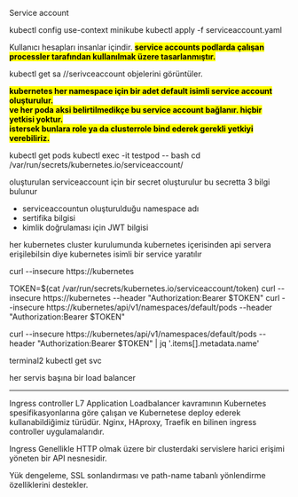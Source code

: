 Service account

kubectl config use-context minikube
kubectl apply -f serviceaccount.yaml

Kullanıcı hesapları insanlar içindir.
<b><mark>service accounts podlarda çalışan processler tarafından kullanılmak üzere tasarlanmıştır.</mark></b><br>


kubectl get sa
//serivceaccount objelerini görüntüler.

<b><mark>kubernetes her namespace için bir adet default isimli service account oluşturulur.</mark></b><br>
<b><mark>ve her poda aksi belirtilmedikçe bu service account bağlanır. hiçbir yetkisi yoktur.</mark></b><br>
<b><mark>istersek bunlara role ya da clusterrole bind ederek gerekli yetkiyi verebiliriz.</mark></b><br>

kubectl get pods
kubectl exec -it testpod -- bash
cd /var/run/secrets/kubernetes.io/serviceaccount/


oluşturulan serviceaccount için bir secret oluşturulur bu secretta 3 bilgi bulunur
<ul>
  <li>serviceaccountun oluşturulduğu namespace adı</li>
  <li>sertifika bilgisi</li>
  <li>kimlik doğrulaması için JWT bilgisi</li>
</ul>

her kubernetes cluster kurulumunda kubernetes içerisinden api servera erişilebilsin diye
kubernetes isimli bir service yaratılır

curl --insecure https://kubernetes


TOKEN=$(cat /var/run/secrets/kubernetes.io/serviceaccount/token)
curl --insecure https://kubernetes --header "Authorization:Bearer $TOKEN"
curl --insecure https://kubernetes/api/v1/namespaces/default/pods --header "Authorization:Bearer $TOKEN"

curl --insecure https://kubernetes/api/v1/namespaces/default/pods --header "Authorization:Bearer $TOKEN" | jq '.items[].metadata.name'


terminal2
kubectl get svc

her servis başına bir load balancer

************************************************************************

Ingress controller L7 Application Loadbalancer kavramının Kubernetes spesifikasyonlarına göre çalışan ve Kubernetese deploy ederek kullanabildiğimiz türüdür. Nginx, HAproxy, Traefik en bilinen ingress controller uygulamalarıdır.

Ingress
Genellikle HTTP olmak üzere bir clusterdaki servislere harici erişimi yöneten bir API nesnesidir.

Yük dengeleme, SSL sonlandırması ve path-name tabanlı yönlendirme özelliklerini destekler.






